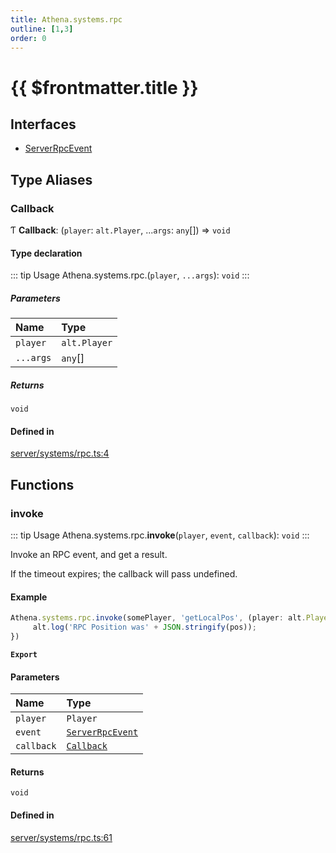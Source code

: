 ```yaml
---
title: Athena.systems.rpc
outline: [1,3]
order: 0
---
```


# {{ $frontmatter.title }}


## Interfaces

- [ServerRpcEvent](../interfaces/server_systems_rpc_ServerRpcEvent.md)

## Type Aliases

### Callback

Ƭ **Callback**: (`player`: `alt.Player`, ...`args`: `any`[]) => `void`

#### Type declaration

::: tip Usage
Athena.systems.rpc.(`player`, `...args`): `void`
:::

##### Parameters

| Name | Type |
| :------ | :------ |
| `player` | `alt.Player` |
| `...args` | `any`[] |

##### Returns

`void`

#### Defined in

[server/systems/rpc.ts:4](https://github.com/Stuyk/altv-athena/blob/a762ea7/src/core/server/systems/rpc.ts#L4)

## Functions

### invoke

::: tip Usage
Athena.systems.rpc.**invoke**(`player`, `event`, `callback`): `void`
:::

Invoke an RPC event, and get a result.

If the timeout expires; the callback will pass undefined.

#### Example
```ts
Athena.systems.rpc.invoke(somePlayer, 'getLocalPos', (player: alt.Player, pos: alt.IVector3) => {
     alt.log('RPC Position was' + JSON.stringify(pos));
})
```

**`Export`**

#### Parameters

| Name | Type |
| :------ | :------ |
| `player` | `Player` |
| `event` | [`ServerRpcEvent`](../interfaces/server_systems_rpc_ServerRpcEvent.md) |
| `callback` | [`Callback`](server_systems_rpc.md#Callback) |

#### Returns

`void`

#### Defined in

[server/systems/rpc.ts:61](https://github.com/Stuyk/altv-athena/blob/a762ea7/src/core/server/systems/rpc.ts#L61)
